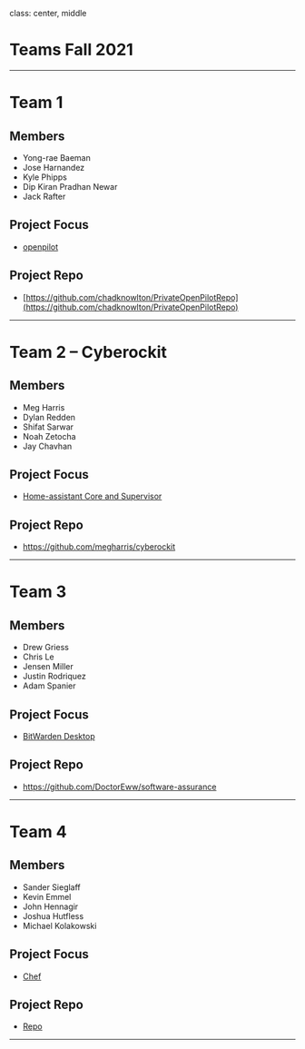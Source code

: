 class: center, middle
# Teams Fall 2021

---
# Team 1

## Members
- Yong-rae Baeman
- Jose Harnandez
- Kyle Phipps
- Dip Kiran Pradhan Newar
- Jack Rafter

## Project Focus
- [openpilot](https://github.com/commaai/openpilot)

## Project Repo
- [https://github.com/chadknowlton/PrivateOpenPilotRepo](https://github.com/chadknowlton/PrivateOpenPilotRepo)

---

# Team 2 – Cyberockit

## Members
- Meg Harris
- Dylan Redden
- Shifat Sarwar
- Noah Zetocha
- Jay Chavhan

## Project Focus
- [Home-assistant Core and Supervisor](https://github.com/home-assistant)

## Project Repo
- https://github.com/megharris/cyberockit

---

# Team 3

## Members
- Drew Griess
- Chris Le
- Jensen Miller
- Justin Rodriquez
- Adam Spanier

## Project Focus
- [BitWarden Desktop](https://github.com/bitwarden/desktop)

## Project Repo
- https://github.com/DoctorEww/software-assurance

---
# Team 4

## Members
- Sander Sieglaff
- Kevin Emmel
- John Hennagir
- Joshua Hutfless
- Michael Kolakowski

## Project Focus
- [Chef](https://github.com/chef/chef)

## Project Repo
- [Repo](https://github.com/mkolakow/CSCI-8420-Software-Assurance)

---
